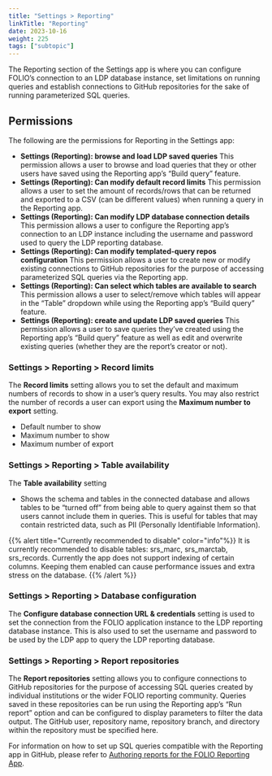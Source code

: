 ```yaml
---
title: "Settings > Reporting"
linkTitle: "Reporting"
date: 2023-10-16  
weight: 225
tags: ["subtopic"]   
---
```


The Reporting section of the Settings app is where you can configure FOLIO’s connection to an LDP database instance, set limitations on running queries and establish connections to GitHub repositories for the sake of running parameterized SQL queries. 

## Permissions

The following are the permissions for Reporting in the Settings app:

* **Settings (Reporting): browse and load LDP saved queries** This permission allows a user to browse and load queries that they or other users have saved using the Reporting app’s “Build query” feature. 
* **Settings (Reporting): Can modify default record limits** This permission allows a user to set the amount of records/rows that can be returned and exported to a CSV (can be different values) when running a query in the Reporting app.
* **Settings (Reporting): Can modify LDP database connection details** This permission allows a user to configure the Reporting app’s connection to an LDP instance including the username and password used to query the LDP reporting database. 
* **Settings (Reporting): Can modify templated-query repos configuration** This permission allows a user to create new or modify existing connections to GitHub repositories for the purpose of accessing parameterized SQL queries via the Reporting app.
* **Settings (Reporting): Can select which tables are available to search** This permission allows a user to select/remove which tables will appear in the “Table” dropdown while using the Reporting app’s “Build query” feature. 
* **Settings (Reporting): create and update LDP saved queries** This permission allows a user to save queries they’ve created using the Reporting app’s “Build query” feature as well as edit and overwrite existing queries (whether they are the report’s creator or not). 

### Settings > Reporting > Record limits
The **Record limits** setting allows you to set the default and maximum numbers of records to show in a user’s query results. You may also restrict the number of records a user can export using the **Maximum number to export** setting.
* Default number to show
* Maximum number to show
* Maximum number of export
### Settings > Reporting > Table availability
The **Table availability** setting
* Shows the schema and tables in the connected database and allows tables to be “turned off” from being able to query against them so that users cannot include them in queries. This is useful for tables that may contain restricted data, such as PII (Personally Identifiable Information).

{{% alert title="Currently recommended to disable" color="info"%}}
It is currently recommended to disable tables: srs_marc, srs_marctab, srs_records.
Currently the app does not support indexing of certain columns. Keeping them enabled can cause performance issues and extra stress on the database.
{{% /alert %}}

### Settings > Reporting > Database configuration
The **Configure database connection URL & credentials** setting is used to set the connection from the FOLIO application instance to the LDP reporting database instance. This is also used to set the username and password to be used by the LDP app to query the LDP reporting database.

### Settings > Reporting > Report repositories 
The **Report repositories** setting allows you to configure connections to GitHub repositories for the purpose of accessing SQL queries created by individual institutions or the wider FOLIO reporting community. Queries saved in these repositories can be run using the Reporting app’s “Run report” option and can be configured to display parameters to filter the data output. The GitHub user, repository name, repository branch, and directory within the repository must be specified here. 

For information on how to set up SQL queries compatible with the Reporting app in GitHub, please refer to [Authoring reports for the FOLIO Reporting App](https://github.com/folio-org/ui-ldp/blob/master/doc/reports.md). 

